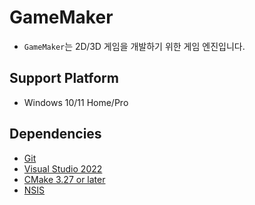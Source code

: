 # GameMaker
- `GameMaker`는 2D/3D 게임을 개발하기 위한 게임 엔진입니다.

## Support Platform
- Windows 10/11 Home/Pro

## Dependencies
- [Git](https://git-scm.com/)
- [Visual Studio 2022](https://visualstudio.microsoft.com/ko/)
- [CMake 3.27 or later](https://cmake.org/)
- [NSIS](https://nsis.sourceforge.io/Download)